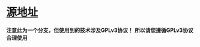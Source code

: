 # [源地址](https://github.com/complex31/AvatarIconModPack)
**注意此为一个分支，但使用到的技术涉及GPLv3协议！**
**所以请您遵循GPLv3协议合理使用**
